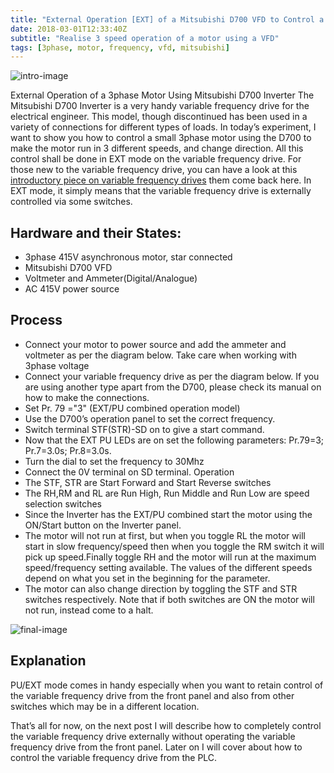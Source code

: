 ```yaml
---
title: "External Operation [EXT] of a Mitsubishi D700 VFD to Control a 3phase Motor"
date: 2018-03-01T12:33:40Z
subtitle: "Realise 3 speed operation of a motor using a VFD"
tags: [3phase, motor, frequency, vfd, mitsubishi]
---
```

![intro-image](/img/avic-kist/motor-vfd.JPG)

External Operation of a 3phase Motor Using Mitsubishi D700 Inverter
The Mitsubishi D700 Inverter is a very handy variable frequency drive for the electrical 
engineer. This model, though discontinued has been used in a variety of 
connections for different types of loads. In today’s experiment, I want to 
show you how to control a small 3phase motor using the D700 to make the motor 
run in 3 different speeds, and change direction. All this control shall be 
done in EXT mode on the variable frequency drive. For those new to the variable frequency drive, you can 
have a look at this [introductory piece on variable frequency drives](https://en.wikipedia.org/wiki/Variable-frequency_drive) them come back here. 
In EXT mode, it simply means that the variable frequency drive is externally controlled via 
some switches.

## Hardware and their States:
* 3phase 415V asynchronous motor, star connected
* Mitsubishi D700 VFD
* Voltmeter and Ammeter(Digital/Analogue)
* AC 415V power source

## Process
* Connect your motor to power source and add the ammeter and voltmeter as per the diagram below. Take care when working with 3phase voltage
* Connect your variable frequency drive as per the diagram below. If you are using another type apart from the D700, please check its manual on how to make the connections.
* Set Pr. 79 ="3" (EXT/PU combined operation model)
* Use the D700’s operation panel to set the correct frequency.
* Switch terminal STF(STR)-SD on to give a start command.
* Now that the EXT PU LEDs are on set the following parameters: 
Pr.79=3; Pr.7=3.0s; Pr.8=3.0s.
* Turn the dial to set the frequency to 30Mhz
* Connect the 0V terminal on SD terminal.
Operation
* The STF, STR are Start Forward and Start Reverse switches
* The RH,RM and RL are Run High, Run Middle and Run Low are speed selection switches
* Since the Inverter has the EXT/PU combined start the motor using the ON/Start button on the Inverter panel.
* The motor will not run at first, but when you toggle RL the motor will start in slow frequency/speed then when you toggle the RM switch it will pick up speed.Finally toggle RH and the motor will run at the maximum speed/frequency setting available. The values of the different speeds depend on what you set in the beginning for the parameter.
* The motor can also change direction by toggling the STF and STR switches respectively. Note that if both switches are ON the motor will not run, instead come to a halt. 

![final-image](/img/avic-kist/vfd.JPG)
## Explanation
PU/EXT mode comes in handy especially when you want to retain control of the variable frequency drive from the front panel and also from other switches which may be in a different location.

That’s all for now, on the next post I will describe how to completely control the variable frequency drive externally without operating the variable frequency drive from the front panel. Later on I will cover about how to control the variable frequency drive from the PLC.
